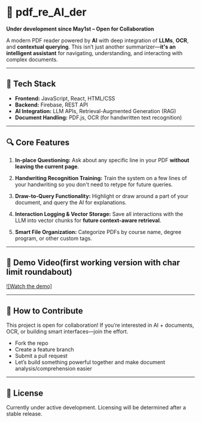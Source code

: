 # 📘 pdf\_re\_AI\_der

**Under development since May1st – Open for Collaboration**

A modern PDF reader powered by **AI** with deep integration of **LLMs**, **OCR**, and **contextual querying**. This isn’t just another summarizer—**it's an intelligent assistant** for navigating, understanding, and interacting with complex documents.

---

## 🧠 Tech Stack

* **Frontend:** JavaScript, React, HTML/CSS
* **Backend:** Firebase, REST API
* **AI Integration:** LLM APIs, Retrieval-Augmented Generation (RAG)
* **Document Handling:** PDF.js, OCR (for handwritten text recognition)

---

## 🔍 Core Features

1. **In-place Questioning:**
   Ask about any specific line in your PDF **without leaving the current page**.

2. **Handwriting Recognition Training:**
   Train the system on a few lines of your handwriting so you don't need to retype for future queries.

3. **Draw-to-Query Functionality:**
   Highlight or draw around a part of your document, and query the AI for explanations.

4. **Interaction Logging & Vector Storage:**
   Save all interactions with the LLM into vector chunks for **future context-aware retrieval**.

5. **Smart File Organization:**
   Categorize PDFs by course name, degree program, or other custom tags.

---

## 🎥 Demo Video(first working version with char limit roundabout)

[![Watch the demo]](https://www.linkedin.com/posts/biruk-kiros-meles-68aaa7214_after-months-of-waiting-for-a-truly-modern-activity-7327099019715854337-vm4s?utm_source=share&utm_medium=member_desktop&rcm=ACoAADZEVQoBuTRKiHS0p7qF0BVbKHSOYwFnlJU)


---

## 🤝 How to Contribute

This project is open for collaboration!
If you’re interested in AI + documents, OCR, or building smart interfaces—join the effort.

* Fork the repo
* Create a feature branch
* Submit a pull request
* Let’s build something powerful together and make document analysis/comprehension easier

---

## 📝 License

Currently under active development. Licensing will be determined after a stable release.

